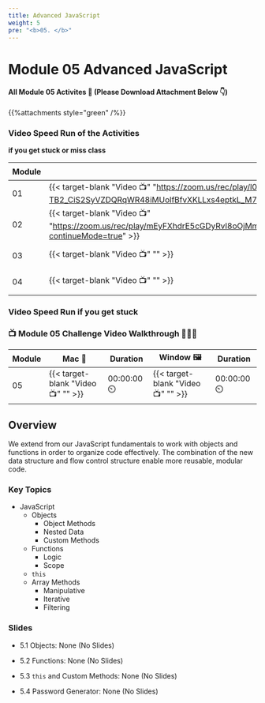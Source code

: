 ```yaml
---
title: Advanced JavaScript  
weight: 5
pre: "<b>0️5. </b>"
---
```


# Module 05 Advanced JavaScript

#### All Module 05 Activites  📂 (Please Download Attachment Below 👇) 
{{%attachments style="green" /%}}

### Video Speed Run  of the Activities 
**if you get stuck or miss class**

| Module | Mac 🍎 | Duration    | Window 🖼️ | Duration |
| ------  | ------ | ----------- |---------  | --------- |
| 01 | {{< target-blank "Video 📺" "https://zoom.us/rec/play/l07-eo-TB2_CiS2SyVZDQRqWR48iMUolfBfvXKLLxs4eptkL_M71nn0nrkaXeolE9c7ZU9aidUndy4Wu.K03KCLtXmoDvxvJo?continueMode=true" >}}  |  01:15:48  ⏲️ |  {{< target-blank "Video 📺" "https://zoom.us/rec/play/l07-eo-TB2_CiS2SyVZDQRqWR48iMUolfBfvXKLLxs4eptkL_M71nn0nrkaXeolE9c7ZU9aidUndy4Wu.K03KCLtXmoDvxvJo?continueMode=true" >}}  |  01:15:48 ⏲️ |
| 02 | {{< target-blank "Video 📺" "https://zoom.us/rec/play/mEyFXhdrE5cGDyRvI8oOjMm1OamVtdw2_d3XvM4ZvzED2ow_1zsoxVaDZToKQHUaCviwmM5jvUfI2X6_.hqLkM6K9kA6Ygafm?continueMode=true" >}}  |  01:10:08  ⏲️ |  {{< target-blank "Video 📺" "https://zoom.us/rec/play/mEyFXhdrE5cGDyRvI8oOjMm1OamVtdw2_d3XvM4ZvzED2ow_1zsoxVaDZToKQHUaCviwmM5jvUfI2X6_.hqLkM6K9kA6Ygafm?continueMode=true" >}}  |  01:10:08 ⏲️ |
| 03 | {{< target-blank "Video 📺" "" >}}  |  00:00:00  ⏲️ |  {{< target-blank "Video 📺" "" >}}  |  00:00:00 ⏲️ |
| 04 | {{< target-blank "Video 📺" "" >}}  |  00:00:00  ⏲️ |  {{< target-blank "Video 📺" "" >}}  |  00:00:00 ⏲️ |


### Video Speed Run if you get stuck 
### 📺 Module 05 Challenge Video Walkthrough 🏃‍♀️🏃
| Module | Mac 🍎 | Duration    | Window 🖼️ | Duration |
| ------  | ------ | ----------- |---------  | --------- |
| 05 | {{< target-blank "Video 📺" "" >}}  |  00:00:00  ⏲️ |  {{< target-blank "Video 📺" "" >}}  |  00:00:00 ⏲️ |

## Overview

We extend from our JavaScript fundamentals to work with objects and functions in order to organize code effectively. The combination of the new data structure and flow control structure enable more reusable, modular code.

### Key Topics

* JavaScript
  * Objects
    * Object Methods
    * Nested Data
    * Custom Methods
  * Functions
    * Logic
    * Scope
  * `this`
  * Array Methods
    * Manipulative
    * Iterative
    * Filtering

### Slides

* 5.1 Objects: None (No Slides)
  
* 5.2 Functions: None (No Slides)
  
* 5.3 `this` and Custom Methods: None (No Slides)
  
* 5.4 Password Generator: None (No Slides)
